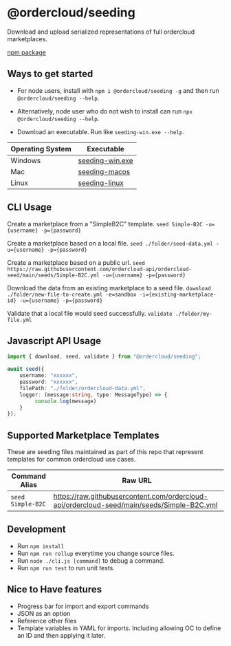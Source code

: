 # @ordercloud/seeding
Download and upload serialized representations of full ordercloud marketplaces. 

[npm package](https://www.npmjs.com/package/@ordercloud/seeding)

## Ways to get started

- For node users, install with `npm i @ordercloud/seeding -g` and then run `@ordercloud/seeding --help`.

- Alternatively, node user who do not wish to install can run `npx @ordercloud/seeding --help`.

- Download an executable. Run like `seeding-win.exe --help`.

| Operating System | Executable |
| --- | --- |                                
| Windows | [seeding-win.exe](https://raw.githubusercontent.com/ordercloud-api/ordercloud-seed/main/exe/seeding-win.exe) |
| Mac | [seeding-macos](https://raw.githubusercontent.com/ordercloud-api/ordercloud-seed/main/exe/seeding-macos)  |
| Linux | [seeding-linux](https://raw.githubusercontent.com/ordercloud-api/ordercloud-seed/main/exe/seeding-linux) |


## CLI Usage 

Create a marketplace from a "SimpleB2C" template.
```seed Simple-B2C -u={username} -p={password}```

Create a marketplace based on a local file. 
```seed ./folder/seed-data.yml -u={username} -p={password}```

Create a marketplace based on a public url.
```seed https://raw.githubusercontent.com/ordercloud-api/ordercloud-seed/main/seeds/Simple-B2C.yml -u={username} -p={password}```

Download the data from an existing marketplace to a seed file.
```download ./folder/new-file-to-create.yml -e=sandbox -i={existing-marketplace-id} -u={username} -p={password}```

Validate that a local file would seed successfully. 
```validate ./folder/my-file.yml``` 

## Javascript API Usage

```typescript
import { download, seed, validate } from "@ordercloud/seeding";

await seed({
    username: "xxxxxx", 
    password: "xxxxxx", 
    filePath: "./folder/ordercloud-data.yml",
    logger: (message:string, type: MessageType) => {
         console.log(message)
    }
}); 
 ```

## Supported Marketplace Templates

These are seeding files maintained as part of this repo that represent templates for common ordercloud use cases. 

| Command Alias | Raw URL |
| --- | --- |                                
| `seed Simple-B2C` | https://raw.githubusercontent.com/ordercloud-api/ordercloud-seed/main/seeds/Simple-B2C.yml |

## Development

- Run `npm install`
- Run `npm run rollup` everytime you change source files.
- Run `node ./cli.js [command]` to debug a command.
- Run `npm run test` to run unit tests.


## Nice to Have features
- Progress bar for import and export commands
- JSON as an option
- Reference other files
- Template variables in YAML for imports. Including allowing OC to define an ID and then applying it later.

